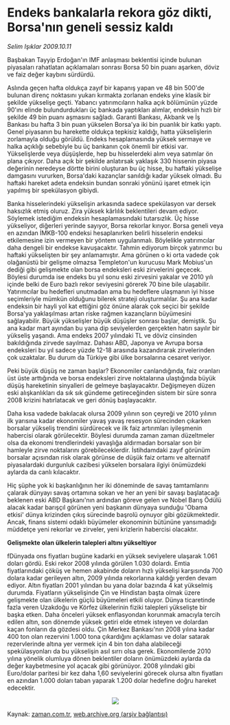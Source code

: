 # Endeks bankalarla rekora göz dikti, Borsa'nın geneli sessiz kaldı

*Selim Işıklar 2009.10.11*

<tr><td class="metin" colspan="2" style="padding-top: 20px; padding-left: 5px; ">Başbakan Tayyip Erdoğan'ın IMF anlaşması beklentisi içinde bulunan piyasaları rahatlatan açıklamaları sonrası Borsa 50 bin puanı aşarken, döviz ve faiz değer kaybını sürdürdü.</td></tr><tr><td class="metin" colspan="2" style="padding-top: 20px; padding-left: 5px; "><p> Aslında geçen hafta oldukça zayıf bir kapanış yapan ve 48 bin 500'de bulunan direnç noktasını yukarı kırmakta zorlanan endeks yine klasik bir şekilde yükselişe geçti. Yabancı yatırımcıların halka açık bölümünün yüzde 90'ını elinde bulundurdukları üç bankada yaptıkları alımlar, endeksin hızlı bir şekilde 49 bin puanı aşmasını sağladı. Garanti Bankası, Akbank ve İş Bankası bu hafta 3 bin puan yükselen Borsa'ya iki bin puanlık bir katkı yaptı. Genel piyasanın bu harekette oldukça tepkisiz kaldığı, hatta yükselişlerin zorlamayla olduğu görüldü. Endeks hesaplamasında yüksek sermaye ve halka açıklığı sebebiyle bu üç bankanın çok önemli bir etkisi var. Yükselişlerde veya düşüşlerde, hep bu hisselerdeki alım veya satımlar ön plana çıkıyor. Daha açık bir şekilde anlatırsak yaklaşık 330 hissenin piyasa değerinin neredeyse dörtte birini oluşturan bu üç hisse, bu haftaki yükselişe damgasını vururken, Borsa'daki kazançlar sanıldığı kadar yüksek olmadı. Bu haftaki hareket adeta endeksin bundan sonraki yönünü işaret etmek için yapılmış bir spekülasyon gibiydi.
<p> Banka hisselerindeki yükselişin arkasında sadece spekülasyon var dersek haksızlık etmiş oluruz. Zira yüksek kârlılık beklentileri devam ediyor. Söylemek istediğim endeksin hesaplamasındaki tutarsızlık. Üç hisse yükseliyor, diğerleri yerinde sayıyor, Borsa rekorlar kırıyor. Borsa geneli veya en azından İMKB-100 endeksi hesaplanırken belirli hisselerin endeksi etkilemesine izin vermeyen bir yöntem uygulanmalı. Böylelikle yatırımcılar daha dengeli bir endekse kavuşacaktır. Tahmin ediyorum birçok yatırımcı bu haftaki yükselişten bir şey anlamamıştır. Ama görünen o ki orta vadede çok olağanüstü bir gelişme olmazsa Templeton'un kurucusu Mark Mobius'un dediği gibi gelişmekte olan borsa endeksleri eski zirvelerini geçecek. Böylesi durumda ise endeks bu yıl sonu eski zirvesini yakalar ve 2010 yılı içinde belki de Euro bazlı rekor seviyesini görerek 70 bine bile ulaşabilir. Yatırımcılar bu hedefleri unutmadan ama bu hedeflere ulaşmanın iyi hisse seçimleriyle mümkün olduğunu bilerek strateji oluşturmalılar. Şu ana kadar endeksin bir hayli yol kat ettiğini göz önüne alarak çok seçici bir şekilde Borsa'ya yaklaşılması artan riske rağmen kazançların büyümesini sağlayabilir. Büyük yükselişler büyük düşüşler sonrası başlar, demiştik. Şu ana kadar mart ayından bu yana dip seviyelerden gerçekten hatırı sayılır bir yükseliş yaşandı. Ama endeks 2007 yılındaki TL ve döviz cinsinden bakıldığında zirvede sayılmaz. Dahası ABD, Japonya ve Avrupa borsa endeksleri bu yıl sadece yüzde 12-18 arasında kazandırarak zirvelerinden çok uzaktalar. Bu durum da Türkiye gibi ülke borsalarına cesaret veriyor.
<p> Peki büyük düşüş ne zaman başlar? Ekonomiler canlandığında, faiz oranları üst üste arttığında ve borsa endeksleri zirve noktalarına ulaştığında büyük düşüş hareketinin sinyalleri de gelmeye başlayacaktır. Değişmeyen düzen eski alışkanlıkları da sık sık gündeme getireceğinden sistem bir süre sonra 2008 krizini hatırlatacak ve geri dönüş başlayacaktır.
<p> Daha kısa vadede bakılacak olursa 2009 yılının son çeyreği ve 2010 yılının ilk yarısına kadar ekonomiler yavaş yavaş resesyon sürecinden çıkarken borsalar yükseliş trendini sürdürecek ve ilk faiz artırımları iyileşmenin habercisi olarak görülecektir. Böylesi durumda zaman zaman düzeltmeler olsa da ekonomi trendlerindeki yavaşlığa aldırmadan borsalar son bir hamleyle zirve noktalarını görebileceklerdir. İstihdamdaki zayıf görünüm borsalar açısından risk olarak görünse de düşük faiz ortamı ve alternatif piyasalardaki durgunluk cazibesi yükselen borsalara ilgiyi önümüzdeki aylarda da canlı kılacaktır.
<p> Hiç şüphe yok ki başkanlığının her iki döneminde de savaş tamtamlarını çalarak dünyayı savaş ortamına sokan ve her an yeni bir savaşı başlatacağı beklenen eski ABD Başkanı'nın ardından göreve gelen ve Nobel Barış Ödülü alacak kadar barışçıl görünen yeni başkanın dünyaya sunduğu 'Obama etkisi' dünya krizinden çıkış sürecinde başrolü oynuyor gibi gözükmektedir. Ancak, finans sistemi odaklı büyümeler ekonominin bütününe yansımadığı müddetçe yeni rekorlar ve zirveler, yeni krizlerin habercisi olacaktır.
<p><b>
<p>Gelişmekte olan ülkelerin talepleri altını yükseltiyor</p></b>
<p>fDünyada ons fiyatları bugüne kadarki en yüksek seviyelere ulaşarak 1.061 doları gördü. Eski rekor 2008 yılında görülen 1.030 dolardı. Emtia fiyatlarındaki çöküş ve hemen akabinde doların hızlı yükselişi karşısında 700 dolara kadar gerileyen altın, 2009 yılında rekorlarına kaldığı yerden devam ediyor. Altın fiyatları 2001 yılından bu yana dolar bazında 4 kat yükselmiş durumda. Fiyatların yükselişinde Çin ve Hindistan başta olmak üzere gelişmekte olan ülkelerin güçlü büyümeleri etkili oluyor. Dünya ticaretinde fazla veren Uzakdoğu ve Körfez ülkelerinin fiziki talepleri yükselişte bir başka etken. Daha önceleri yüksek enflasyondan korunmak amacıyla tercih edilen altın, son dönemde yüksek getiri elde etmek isteyen ve dolardan kaçan fonların da gözdesi oldu. Çin Merkez Bankası'nın 2008 yılına kadar 400 ton olan rezervini 1.000 tona çıkardığını açıklaması ve dolar satarak rezervlerinde altına yer vermek için 4 bin ton daha alabileceği spekülasyonları da bu yükselişin asıl sırrı olsa gerek. Ekonomilerde 2010 yılına yönelik olumluya dönen beklentiler doların önümüzdeki aylarda da değer kaybetmesine yol açacak gibi görünüyor. 2008 yılındaki gibi Euro/dolar paritesi bir kez daha 1,60 seviyelerini görecek olursa altın fiyatları en azından 1.000 doları taban yaparak 1.200 dolar hedefine doğru hareket edecektir. 
<p>
<p><p align="center"><img border="0" src="http://web.archive.org/web/20100110011455im_/http://medya.zaman.com.tr/2009/10/11/tablo.jpg"/>
<br/></p></p></p></p></p></p></p></p></p></p></td></tr>

Kaynak: [zaman.com.tr](http://zaman.com.tr/yazar.do?yazino=902034), [web.archive.org (arşiv bağlantısı)](http://web.archive.org/web/20100110011455/http://www.zaman.com.tr:80/yazar.do?yazino=902034)
